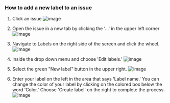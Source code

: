 ### How to add a new label to an issue

1. Click an issue
 ![image](https://hackmd.io/_uploads/SkXoMPuFp.png)

2. Open the issue in a new tab by clicking the '...' in the upper left corner
 ![image](https://hackmd.io/_uploads/rypWQDdYT.png)

4. Navigate to Labels on the right side of the screen and click the wheel.
 ![image](https://hackmd.io/_uploads/H1FcmD_Ya.png)

6. Inside the drop down menu and choose 'Edit labels.'
 ![image](https://hackmd.io/_uploads/By3MEvdt6.png)

8. Select the green "New label" button in the upper right.
 ![image](https://hackmd.io/_uploads/r1Gh4PuKp.png)

9. Enter your label on the left in the area that says 'Label name.' You can change the color of your label by clicking on the colored box below the word 'Color.' Choose 'Create label' on the right to complete the process. 
 ![image](https://hackmd.io/_uploads/By8eSvOYp.png)
